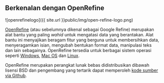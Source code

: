 Berkenalan dengan OpenRefine
----------------------------

![openrefinelogo]({{ site.url }}public/img/open-refine-logo.png)

[OpenRefine](http://openrefine.org/) (atau sebelumnya dikenal sebagai Google Refine) merupakan alat bantu yang paling *wahid* untuk mengatasi data yang berantakan. Alat bantu ini menyajikan beragam fitur yang berguna untuk membersihkan data, menyeragamkan isian, mengubah bentukan format data, manipulasi teks dan lain sebagainya. OpenRefine tersedia untuk berbagai sistem operasi seperti [Windows](http://openrefine.org/download.html), [Mac OS](http://openrefine.org/download.html) dan [Linux](http://openrefine.org/download.html).

OpenRefine merupakan perangkat lunak bebas didistribusikan dibawah lisensi BSD dan pengembang yang tertarik dapat memperoleh [kode sumber via Github](https://github.com/OpenRefine/OpenRefine).